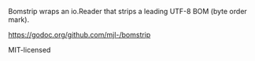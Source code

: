 Bomstrip wraps an io.Reader that strips a leading UTF-8 BOM (byte order mark).

https://godoc.org/github.com/mjl-/bomstrip

MIT-licensed
